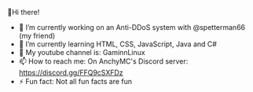 👋Hi there!

- 🔭 I’m currently working on an Anti-DDoS system with @spetterman66 (my friend)
- 🌱 I’m currently learning HTML, CSS, JavaScript, Java and C#
- 🎥 My youtube channel is: GaminnLinux
- 📫 How to reach me: On AnchyMC's Discord server: https://discord.gg/FFQ9cSXFDz
- ⚡ Fun fact: Not all fun facts are fun
